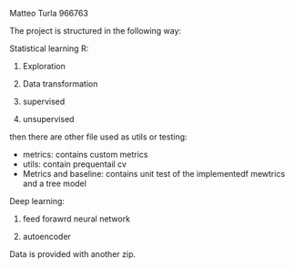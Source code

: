 Matteo Turla 966763

The project is structured in the following way:

Statistical learning R:

1) Exploration

2) Data transformation 

3) supervised

4) unsupervised

then there are other file used as utils or testing:

- metrics: contains custom metrics
- utils: contain prequentail cv
- Metrics and baseline: contains unit test of the implementedf mewtrics and a tree model

Deep learning:

1) feed forawrd neural network 

2) autoencoder

Data is provided with another zip.